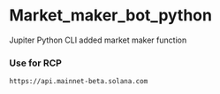 # Market_maker_bot_python
Jupiter Python CLI added market maker function


### Use for RCP

````
https://api.mainnet-beta.solana.com
````
